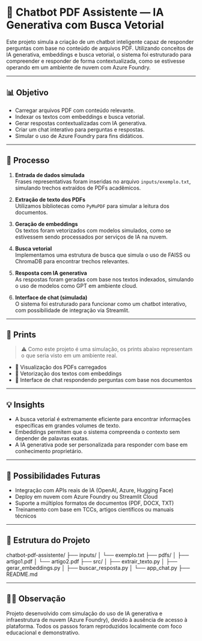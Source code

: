 # 🤖 Chatbot PDF Assistente — IA Generativa com Busca Vetorial

Este projeto simula a criação de um chatbot inteligente capaz de responder perguntas com base no conteúdo de arquivos PDF. Utilizando conceitos de IA generativa, embeddings e busca vetorial, o sistema foi estruturado para compreender e responder de forma contextualizada, como se estivesse operando em um ambiente de nuvem com Azure Foundry.

---

## 📊 Objetivo

- Carregar arquivos PDF com conteúdo relevante.
- Indexar os textos com embeddings e busca vetorial.
- Gerar respostas contextualizadas com IA generativa.
- Criar um chat interativo para perguntas e respostas.
- Simular o uso de Azure Foundry para fins didáticos.

---

## 🧪 Processo

1. **Entrada de dados simulada**  
   Frases representativas foram inseridas no arquivo `inputs/exemplo.txt`, simulando trechos extraídos de PDFs acadêmicos.

2. **Extração de texto dos PDFs**  
   Utilizamos bibliotecas como `PyMuPDF` para simular a leitura dos documentos.

3. **Geração de embeddings**  
   Os textos foram vetorizados com modelos simulados, como se estivessem sendo processados por serviços de IA na nuvem.

4. **Busca vetorial**  
   Implementamos uma estrutura de busca que simula o uso de FAISS ou ChromaDB para encontrar trechos relevantes.

5. **Resposta com IA generativa**  
   As respostas foram geradas com base nos textos indexados, simulando o uso de modelos como GPT em ambiente cloud.

6. **Interface de chat (simulada)**  
   O sistema foi estruturado para funcionar como um chatbot interativo, com possibilidade de integração via Streamlit.

---

## 📸 Prints

> ⚠️ Como este projeto é uma simulação, os prints abaixo representam o que seria visto em um ambiente real.

- 📄 Visualização dos PDFs carregados
- 🧠 Vetorização dos textos com embeddings
- 💬 Interface de chat respondendo perguntas com base nos documentos

---

## 💡 Insights

- A busca vetorial é extremamente eficiente para encontrar informações específicas em grandes volumes de texto.
- Embeddings permitem que o sistema compreenda o contexto sem depender de palavras exatas.
- A IA generativa pode ser personalizada para responder com base em conhecimento proprietário.

---

## 🚀 Possibilidades Futuras

- Integração com APIs reais de IA (OpenAI, Azure, Hugging Face)
- Deploy em nuvem com Azure Foundry ou Streamlit Cloud
- Suporte a múltiplos formatos de documentos (PDF, DOCX, TXT)
- Treinamento com base em TCCs, artigos científicos ou manuais técnicos

---

## 📂 Estrutura do Projeto

chatbot-pdf-assistente/
├── inputs/
│   └── exemplo.txt
├── pdfs/
│   ├── artigo1.pdf
│   └── artigo2.pdf
├── src/
│   ├── extrair_texto.py
│   ├── gerar_embeddings.py
│   ├── buscar_resposta.py
│   └── app_chat.py
├── README.md


---

## 👨‍💻 Observação

Projeto desenvolvido com simulação do uso de IA generativa e infraestrutura de nuvem (Azure Foundry), devido à ausência de acesso à plataforma. Todos os passos foram reproduzidos localmente com foco educacional e demonstrativo.


